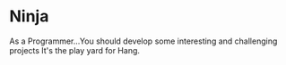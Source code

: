 # Ninja
As a Programmer...You should develop some interesting and challenging projects
It's the play yard for Hang.
